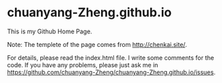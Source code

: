 # chuanyang-Zheng.github.io
This is my Github Home Page. 

Note: The templete of the page comes from http://chenkai.site/. 

For details, please read the index.html file. I write some comments for the code. If you have any problems, please just ask me in https://github.com/chuanyang-Zheng/chuanyang-Zheng.github.io/issues.
